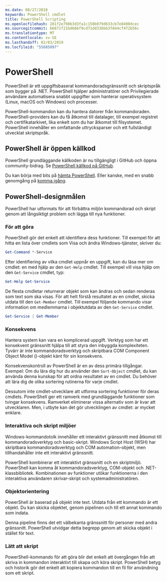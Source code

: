 ```yaml
---
ms.date: 08/27/2018
keywords: PowerShell cmdlet
title: PowerShell Scripting
ms.openlocfilehash: 281f2e798b3d3fa1c150b079d633cb7e8490dcec
ms.sourcegitcommit: b6871f21bd666f9cd71dd336bb3f844cf472b56c
ms.translationtype: MT
ms.contentlocale: sv-SE
ms.lasthandoff: 02/03/2019
ms.locfileid: "55685097"
---
```

# <a name="powershell"></a>PowerShell

PowerShell är ett uppgiftsbaserat kommandoradsgränssnitt och skriptspråk som bygger på .NET.
PowerShell hjälper administratörer och Privilegierade användare automatisera snabbt uppgifter som hanterar operativsystem (Linux, macOS och Windows) och processer.

PowerShell-kommandon kan du hantera datorer från kommandoraden. PowerShell-providers kan du få åtkomst till datalager, till exempel registret och certifikatarkivet, lika enkelt som du har åtkomst till filsystemet. PowerShell innehåller en omfattande uttrycksparser och ett fullständigt utvecklat skriptspråk.

## <a name="powershell-is-open-source"></a>PowerShell är öppen källkod

PowerShell grundläggande källkoden är nu tillgängligt i GitHub och öppna community-bidrag.
Se [PowerShell källkod på GitHub](https://github.com/powershell/powershell).

Du kan börja med bits på [hämta PowerShell](https://github.com/PowerShell/PowerShell#get-powershell).
Eller kanske, med en snabb genomgång på [komma igång](https://github.com/PowerShell/PowerShell/blob/master/docs/learning-powershell).

## <a name="powershell-design-goals"></a>PowerShell-designmålen

PowerShell har utformats för att förbättra miljön kommandorad och skript genom att långsiktigt problem och lägga till nya funktioner.

### <a name="discoverability"></a>För att göra

PowerShell gör det enkelt att identifiera dess funktioner. Till exempel för att hitta en lista över cmdlets som Visa och ändra Windows-tjänster, skriver du:

```powershell
Get-Command *-Service
```

Efter identifiering av vilka cmdlet uppnår en uppgift, kan du läsa mer om cmdlet: en med hjälp av den `Get-Help` cmdlet. Till exempel vill visa hjälp om den `Get-Service` cmdlet, typ:

```powershell
Get-Help Get-Service
```

De flesta cmdletar returnerar objekt som kan ändras och sedan renderas som text som ska visas. För att helt förstå resultatet av en cmdlet, skicka utdata till den `Get-Member` cmdlet. Till exempel följande kommando visar information om medlemmarna i objektutdata av den `Get-Service` cmdlet.

```powershell
Get-Service | Get-Member
```

### <a name="consistency"></a>Konsekvens

Hantera system kan vara en komplicerad uppgift. Verktyg som har ett konsekvent gränssnitt hjälpa till att styra den inbyggda komplexiteten. Tyvärr är inte kommandoradsverktyg och skriptbara COM Component Object Model ()-objekt känt för sin konsekvens.

Konsekvenskontroll av PowerShell är en av dess primära tillgångar. Exempel: Om du lära dig hur du använder den `Sort-Object` cmdlet, du kan använda denna kunskap för att ordna resultatet av en cmdlet. Du behöver att lära dig de olika sortering rutinerna för varje cmdlet.

Dessutom inte cmdlet-utvecklare att utforma sortering funktioner för deras cmdlets. PowerShell ger ett ramverk med grundläggande funktioner som tvingar konsekvens. Ramverket eliminerar vissa alternativ som är kvar att utvecklaren. Men, i utbyte kan det gör utvecklingen av cmdlet: ar mycket enklare.

### <a name="interactive-and-scripting-environments"></a>Interaktiva och skript miljöer

Windows-kommandotolk innehåller ett interaktivt gränssnitt med åtkomst till kommandoradsverktyg och basic-skript. Windows Script Host (WSH) har skriptbara kommandoradsverktyg och COM automation-objekt, men tillhandahåller inte ett interaktivt gränssnitt.

PowerShell kombinerar ett interaktivt gränssnitt och en skriptmiljö. PowerShell kan komma åt kommandoradsverktyg, COM-objekt och .NET-klassbibliotek. Kombinationen av funktioner utökar funktionerna i den interaktiva användaren skrivar-skript och systemadministratören.

### <a name="object-orientation"></a>Objektorientering

PowerShell är baserad på objekt inte text. Utdata från ett kommando är ett objekt. Du kan skicka objektet, genom pipelinen och till ett annat kommando som indata.

Denna pipeline finns det ett välbekanta gränssnitt för personer med andra gränssnitt. PowerShell utvidgar detta begrepp genom att skicka objekt i stället för text.

### <a name="easy-transition-to-scripting"></a>Lätt att skript

PowerShell-kommando för att göra blir det enkelt att övergången från att skriva in kommandon interaktivt till skapa och köra skript. PowerShell betyg och historik gör det enkelt att kopiera kommandon till en fil för användning som ett skript.
